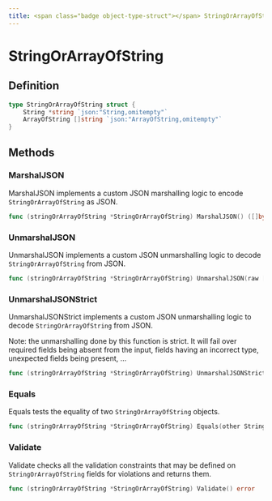 ```yaml
---
title: <span class="badge object-type-struct"></span> StringOrArrayOfString
---
```

# <span class="badge object-type-struct"></span> StringOrArrayOfString

## Definition

```go
type StringOrArrayOfString struct {
    String *string `json:"String,omitempty"`
    ArrayOfString []string `json:"ArrayOfString,omitempty"`
}
```
## Methods

### <span class="badge object-method"></span> MarshalJSON

MarshalJSON implements a custom JSON marshalling logic to encode `StringOrArrayOfString` as JSON.

```go
func (stringOrArrayOfString *StringOrArrayOfString) MarshalJSON() ([]byte, error)
```

### <span class="badge object-method"></span> UnmarshalJSON

UnmarshalJSON implements a custom JSON unmarshalling logic to decode `StringOrArrayOfString` from JSON.

```go
func (stringOrArrayOfString *StringOrArrayOfString) UnmarshalJSON(raw []byte) error
```

### <span class="badge object-method"></span> UnmarshalJSONStrict

UnmarshalJSONStrict implements a custom JSON unmarshalling logic to decode `StringOrArrayOfString` from JSON.

Note: the unmarshalling done by this function is strict. It will fail over required fields being absent from the input, fields having an incorrect type, unexpected fields being present, …

```go
func (stringOrArrayOfString *StringOrArrayOfString) UnmarshalJSONStrict(raw []byte) error
```

### <span class="badge object-method"></span> Equals

Equals tests the equality of two `StringOrArrayOfString` objects.

```go
func (stringOrArrayOfString *StringOrArrayOfString) Equals(other StringOrArrayOfString) bool
```

### <span class="badge object-method"></span> Validate

Validate checks all the validation constraints that may be defined on `StringOrArrayOfString` fields for violations and returns them.

```go
func (stringOrArrayOfString *StringOrArrayOfString) Validate() error
```

